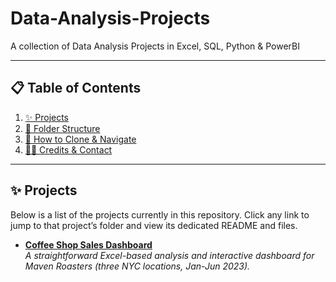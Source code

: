 # Data-Analysis-Projects
A collection of Data Analysis Projects in Excel, SQL, Python & PowerBI

---

## 📋 Table of Contents

1. [✨ Projects](#-projects)  
2. [📂 Folder Structure](#-folder-structure)  
3. [🚀 How to Clone & Navigate](#-how-to-clone--navigate)  
4. [👩‍💻 Credits & Contact](#-credits--contact)  

---

## ✨ Projects

Below is a list of the projects currently in this repository. Click any link to jump to that project’s folder and view its dedicated README and files.

- **[Coffee Shop Sales Dashboard](Coffee-Shop-Sales)**  
  *A straightforward Excel-based analysis and interactive dashboard for Maven Roasters (three NYC locations, Jan-Jun 2023).*

  
